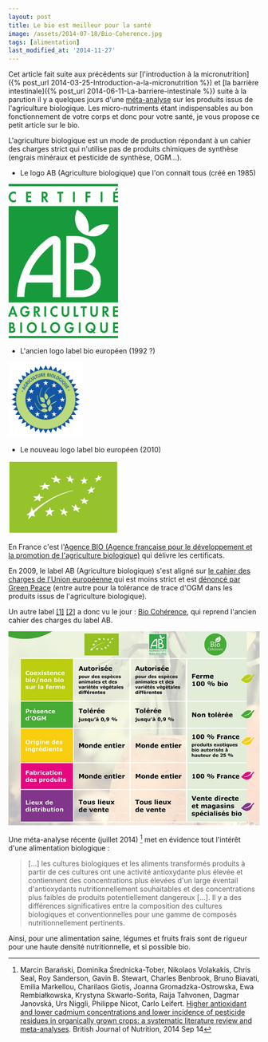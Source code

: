 ```yaml
---
layout: post
title: Le bio est meilleur pour la santé
image: /assets/2014-07-18/Bio-Coherence.jpg
tags: [alimentation]
last_modified_at: '2014-11-27'
---
```


Cet article fait suite aux précédents sur [l'introduction à la micronutrition]({% post_url 2014-03-25-Introduction-a-la-micronutrition %}) et [la barrière intestinale]({% post_url 2014-06-11-La-barriere-intestinale %}) suite à la parution il y a quelques jours d'une [méta-analyse](https://fr.wikipedia.org/wiki/M%C3%A9ta-analyse) sur les produits issus de l'agriculture biologique. Les micro-nutriments étant indispensables au bon fonctionnement de votre corps et donc pour votre santé, je vous propose ce petit article sur le bio.

L'agriculture biologique est un mode de production répondant à un cahier des charges strict qui n'utilise pas de produits chimiques de synthèse (engrais minéraux et pesticide de synthèse, OGM...).

- Le logo AB (Agriculture biologique) que l'on connait tous (créé en 1985)

![Logo AB](/assets/2014-07-18/Label-AB.png)

- L'ancien logo label bio européen (1992 ?)

![Ancien logo label bio européen](/assets/2014-07-18/Ancien-logo-label-bio-europeen.png)

- Le nouveau logo label bio européen (2010)

![Nouveau logo label bio européen](/assets/2014-07-18/Label-bio-europeen.png)

En France c'est l'[Agence BIO (Agence française pour le développement et la promotion de l'agriculture biologique)](http://www.agencebio.org/) qui délivre les certificats.

En 2009, le label AB (Agriculture biologique) s'est aligné sur [le cahier des charges de l'Union européenne ](https://fr.wikipedia.org/wiki/Label_bio_de_l%27Union_europ%C3%A9enne#Cahier_des_charges) qui est moins strict et est [dénoncé par Green Peace](http://www.greenpeace.org/belgium/fr/presse/communiques-presse/ogm-bio/) (entre autre pour la tolérance de trace d'OGM dans les produits issus de l'agriculture biologique).

Un autre label [[1]](http://www.60millions-mag.com/guides_d_achat/conseils_d_experts/a_quel_label_bio_se_fier/bio_coherence) [[2]](http://www.lexpress.fr/actualite/societe/environnement/bio-coherence-le-nouveau-label-qui-peut-tout-changer_883966.html) a donc vu le jour : [Bio Cohérence](http://www.biocoherence.fr/Qu_est-ce_que_c_est_/Bio_Coherence_qu_est-ce_que_c_est_), qui reprend l'ancien cahier des charges du label AB.

![Bio Cohérence](/assets/2014-07-18/Bio-Coherence.jpg)

Une méta-analyse récente (juillet 2014) [^1] met en évidence tout l'intérêt d'une alimentation biologique :

> [...] les cultures biologiques et les aliments transformés produits à partir de ces cultures ont une activité antioxydante plus élevée et contiennent des concentrations plus élevées d'un large éventail d'antioxydants nutritionnellement souhaitables et des concentrations plus faibles de produits potentiellement dangereux [...]. Il y a des différences significatives entre la composition des cultures biologiques et conventionnelles pour une gamme de composés nutritionnellement pertinents.

Ainsi, pour une alimentation saine, légumes et fruits frais sont de rigueur pour une haute densité nutritionnelle, et si possible bio.

[^1]: Marcin Barański, Dominika Średnicka-Tober, Nikolaos Volakakis, Chris Seal, Roy Sanderson, Gavin B. Stewart, Charles Benbrook, Bruno Biavati, Emilia Markellou, Charilaos Giotis, Joanna Gromadzka-Ostrowska, Ewa Rembiałkowska, Krystyna Skwarło-Sońta, Raija Tahvonen, Dagmar Janovská, Urs Niggli, Philippe Nicot, Carlo Leifert.
      [Higher antioxidant and lower cadmium concentrations and lower incidence of pesticide residues in organically grown crops: a systematic literature review and meta-analyses](http://www.ncbi.nlm.nih.gov/pmc/articles/PMC4141693/).
      British Journal of Nutrition, 2014 Sep 14
